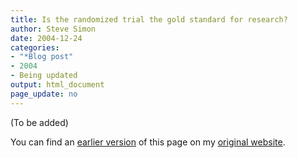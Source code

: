 ```yaml
---
title: Is the randomized trial the gold standard for research? 
author: Steve Simon
date: 2004-12-24
categories:
- "*Blog post"
- 2004
- Being updated
output: html_document
page_update: no
---
```


(To be added)

<!---More--->

You can find an [earlier version](http://www.pmean.com/04/GoldStandard.html) of this page on my [original website](http://www.pmean.com/original_site.html).
